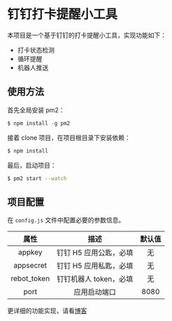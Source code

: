 # 钉钉打卡提醒小工具

本项目是一个基于钉钉的打卡提醒小工具，实现功能如下：

- 打卡状态检测
- 循环提醒
- 机器人推送

## 使用方法

首先全局安装 pm2：

```js
$ npm install -g pm2
```

接着 clone 项目，在项目根目录下安装依赖：

```js
$ npm install
```

最后，启动项目：

```sh
$ pm2 start --watch
```

## 项目配置

在 `config.js` 文件中配置必要的参数信息。

|    属性     |          描述          | 默认值 |
| :---------: | :--------------------: | :----: |
|   appkey    | 钉钉 H5 应用公匙，必填 |   无   |
|  appsecret  | 钉钉 H5 应用私匙，必填 |   无   |
| rebot_token | 钉钉机器人 token，必填 |   无   |
|    port     |      应用启动端口      |  8080  |

更详细的功能实现，请看[博客](https://juejin.cn/post/7136108565986541598/)
